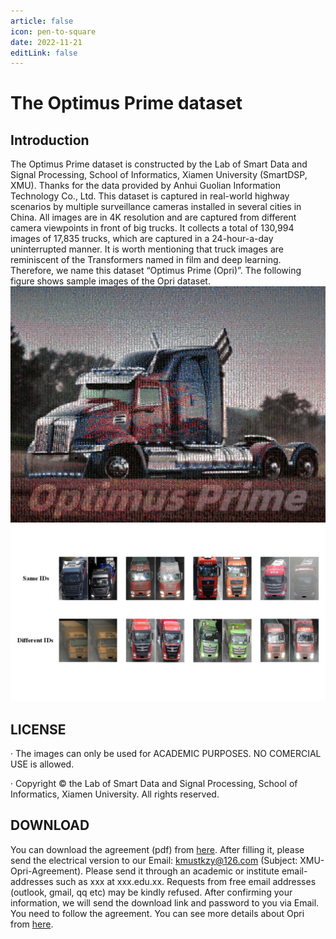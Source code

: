 ```yaml
---
article: false
icon: pen-to-square
date: 2022-11-21
editLink: false
---
```


# The Optimus Prime dataset

## Introduction

The Optimus Prime dataset is constructed by the Lab of Smart Data and Signal Processing, School of Informatics, Xiamen University (SmartDSP, XMU). Thanks for the data provided by Anhui Guolian Information Technology Co., Ltd. This dataset is captured in real-world highway scenarios by multiple surveillance cameras installed in several cities in China. All images are in 4K resolution and are captured from different camera viewpoints in front of big trucks. It collects a total of 130,994 images of 17,835 trucks, which are captured in a 24-hour-a-day uninterrupted manner. It is worth mentioning that truck images are reminiscent of the Transformers named in film and deep learning. Therefore, we name this dataset “Optimus Prime (Opri)”. The following figure shows sample images of the Opri dataset.
![](/dataset/1.jpg)
![](/dataset/2.png)

## LICENSE

· The images can only be used for ACADEMIC PURPOSES. NO COMERCIAL USE is allowed.

· Copyright © the Lab of Smart Data and Signal Processing, School of Informatics, Xiamen University. All rights reserved.

## DOWNLOAD

You can download the agreement (pdf) from [here](OPRIAGREEMENT.pdf). After filling it, please send the electrical version to our Email: kmustkzy@126.com (Subject: XMU-Opri-Agreement). Please send it through an academic or institute email-addresses such as xxx at xxx.edu.xx. Requests from free email addresses (outlook, gmail, qq etc) may be kindly refused. After confirming your information, we will send the download link and password to you via Email. You need to follow the agreement. You can see more details about Opri from [here](https://github.com/KZYYYY/JIFD).
